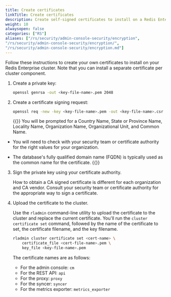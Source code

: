 ```yaml
---
title: Create certificates
linkTitle: Create certificates
description: Create self-signed certificates to install on a Redis Enterprise cluster.
weight: 10
alwaysopen: false
categories: ["RS"]
aliases: ["/rs/security/admin-console-security/encryption",
"/rs/security/admin-console-security/encryption/",
"/rs/security/admin-console-security/encryption.md"]
---
```


Follow these instructions to create your own certificates to install on your Redis Enterprise cluster. Note that you can install a separate certificate per cluster component.

1. Create a private key:

    ```sh
    openssl genrsa -out <key-file-name>.pem 2048
    ```

1. Create a certificate signing request:

    ```sh
    openssl req -new -key <key-file-name>.pem -out <key-file-name>.csr
    ```

    {{<note>}}
You will be prompted for a Country Name, State or Province Name, Locality Name, Organization Name, Organizational Unit, and Common Name.

- You will need to check with your security team or certificate authority for the right values for your organization.

- The database's fully qualified domain name (FQDN) is typically used as the common name for the certificate.
    {{</note>}}

3. Sign the private key using your certificate authority.

    How to obtain a CA signed certificate is different for each organization and CA vendor. Consult your security team or certificate authority for the appropriate way to sign a certificate.

4. Upload the certificate to the cluster.

    Use the `rladmin` command-line utility to upload the certificate to the cluster and replace the current certificate. You'll run the `cluster certificate set` command, followed by the name of the certificate to set, the certificate filename, and the key filename.

    ```sh
    rladmin cluster certificate set <cert-name> \
        certificate_file <cert-file-name>.pem \
        key_file <key-file-name>.pem
    ```

    The certificate names are as follows: 
      - For the admin console: `cm`
      - For the REST API: `api`
      - For the proxy: `proxy`
      - For the syncer: `syncer`
      - For the metrics exporter: `metrics_exporter`
